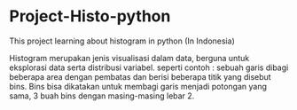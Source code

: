 # Project-Histo-python
This project learning about histogram in python (In Indonesia)

Histogram merupakan jenis visualisasi dalam data, berguna untuk eksplorasi data serta distribusi variabel.
seperti contoh : sebuah garis dibagi beberapa area dengan pembatas dan berisi beberapa titik yang disebut bins. Bins bisa dikatakan untuk membagi garis menjadi potongan yang sama, 3 buah bins dengan masing-masing lebar 2.
